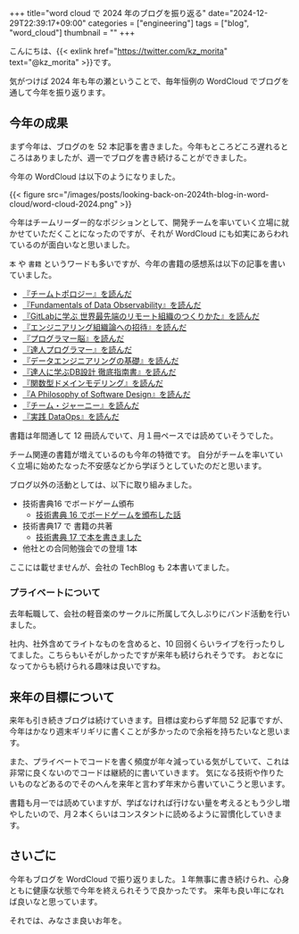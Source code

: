 +++
title="word cloud で 2024 年のブログを振り返る"
date="2024-12-29T22:39:17+09:00"
categories = ["engineering"]
tags = ["blog", "word_cloud"]
thumbnail = ""
+++

こんにちは、{{< exlink href="https://twitter.com/kz_morita" text="@kz_morita" >}}です。

気がつけば 2024 年も年の瀬ということで、毎年恒例の WordCloud でブログを通して今年を振り返ります。

## 今年の成果

まず今年は、ブログのを 52 本記事を書きました。今年もところどころ遅れるところはありましたが、週一でブログを書き続けることができました。

今年の WordCloud は以下のようになりました。

{{< figure src="/images/posts/looking-back-on-2024th-blog-in-word-cloud/word-cloud-2024.png" >}}


今年はチームリーダー的なポジションとして、開発チームを率いていく立場に就かせていただくことになったのですが、それが WordCloud にも如実にあらわれているのが面白いなと思いました。

`本` や `書籍` というワードも多いですが、今年の書籍の感想系は以下の記事を書いていました。

- [『チームトポロジー』を読んだ](/posts/read-team-topologies/)
- [『Fundamentals of Data Observability』を読んだ](/posts/read-fundamentals-of-data-observability/)
- [『GitLabに学ぶ 世界最先端のリモート組織のつくりかた』を読んだ](/posts/read-gitlab-how-to-create-remote-organization/)
- [『エンジニアリング組織論への招待』を読んだ](/posts/read-engineering-organization-theory/)
- [『プログラマー脳』を読んだ](/posts/read-programmers-brain/)
- [『達人プログラマー』を読んだ](/posts/read-pragmatic-programmer/)
- [『データエンジニアリングの基礎』を読んだ](/posts/read-fundamentals-of-data-engineering/)
- [『達人に学ぶDB設計 徹底指南書』を読んだ](/posts/read-db-design-from-expart/)
- [『関数型ドメインモデリング』を読んだ](/posts/read-domain-modeling-made-functional/)
- [『A Philosophy of Software Design』を読んだ](/posts/read-a-philosophy-of-software-design/)
- [『チーム・ジャーニー』を読んだ](/posts/read-team-journey/)
- [『実践 DataOps』を読んだ](/posts/read-practical-dataops/)

書籍は年間通して 12 冊読んでいて、月１冊ペースでは読めていそうでした。

チーム関連の書籍が増えているのも今年の特徴です。
自分がチームを率いていく立場に始めたなった不安感などから学ぼうとしていたのだと思います。



ブログ以外の活動としては、以下に取り組みました。

- 技術書典16 でボードゲーム頒布
  - [技術書典 16 でボードゲームを頒布した話](join-techbook-fest-16/)
- 技術書典17 で 書籍の共著
  - [技術書典 17 で本を書きました](/posts/techbookfest-17/)
- 他社との合同勉強会での登壇 1本


ここには載せませんが、会社の TechBlog も 2本書いてました。

### プライベートについて

去年転職して、会社の軽音楽のサークルに所属して久しぶりにバンド活動を行いました。

社内、社外含めてライトなものを含めると、10 回弱くらいライブを行ったりしてました。こちらもいそがしかったですが来年も続けられそうです。
おとなになってからも続けられる趣味は良いですね。

## 来年の目標について

来年も引き続きブログは続けていきます。目標は変わらず年間 52 記事ですが、今年はかなり週末ギリギリに書くことが多かったので余裕を持ちたいなと思います。

また、プライベートでコードを書く頻度が年々減っている気がしていて、これは非常に良くないのでコードは継続的に書いていきます。
気になる技術や作りたいものなどあるのでそのへんを来年と言わず年末から書いていこうと思います。


書籍も月一では読めていますが、学ばなければ行けない量を考えるともう少し増やしたいので、月２本くらいはコンスタントに読めるように習慣化していきます。

## さいごに

今年もブログを WordCloud で振り返りました。１年無事に書き続けられ、心身ともに健康な状態で今年を終えられそうで良かったです。
来年も良い年になれば良いなと思っています。

それでは、みなさま良いお年を。


